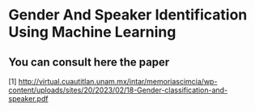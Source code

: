 # Gender And Speaker Identification Using Machine Learning

## You can consult here the paper
<a id="1">[1]</a> http://virtual.cuautitlan.unam.mx/intar/memoriascimcia/wp-content/uploads/sites/20/2023/02/18-Gender-classification-and-speaker.pdf
